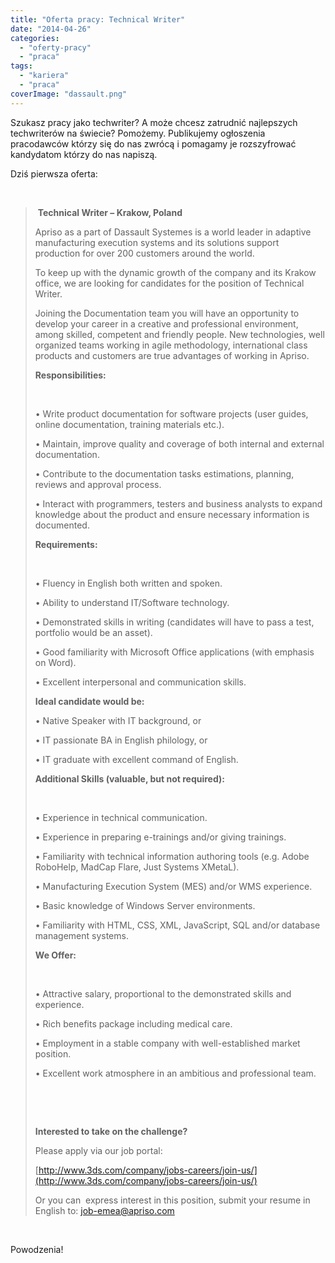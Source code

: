 ```yaml
---
title: "Oferta pracy: Technical Writer"
date: "2014-04-26"
categories: 
  - "oferty-pracy"
  - "praca"
tags: 
  - "kariera"
  - "praca"
coverImage: "dassault.png"
---
```


Szukasz pracy jako techwriter? A może chcesz zatrudnić najlepszych techwriterów na świecie? Pomożemy. Publikujemy ogłoszenia pracodawców którzy się do nas zwrócą i pomagamy je rozszyfrować kandydatom którzy do nas napiszą.

Dziś pierwsza oferta:

 

>  **Technical Writer – Krakow, Poland**
> 
> Apriso as a part of Dassault Systemes is a world leader in adaptive manufacturing execution systems and its solutions support production for over 200 customers around the world.
> 
> To keep up with the dynamic growth of the company and its Krakow office, we are looking for candidates for the position of Technical Writer.
> 
> Joining the Documentation team you will have an opportunity to develop your career in a creative and professional environment, among skilled, competent and friendly people. New technologies, well organized teams working in agile methodology, international class products and customers are true advantages of working in Apriso.
> 
> **Responsibilities:**
> 
>  
> 
> • Write product documentation for software projects (user guides, online documentation, training materials etc.).
> 
> • Maintain, improve quality and coverage of both internal and external documentation.
> 
> • Contribute to the documentation tasks estimations, planning, reviews and approval process.
> 
> • Interact with programmers, testers and business analysts to expand knowledge about the product and ensure necessary information is documented.
> 
> **Requirements:**
> 
>  
> 
> • Fluency in English both written and spoken.
> 
> • Ability to understand IT/Software technology.
> 
> • Demonstrated skills in writing (candidates will have to pass a test, portfolio would be an asset).
> 
> • Good familiarity with Microsoft Office applications (with emphasis on Word).
> 
> • Excellent interpersonal and communication skills.
> 
> **Ideal candidate would be:**
> 
> • Native Speaker with IT background, or
> 
> • IT passionate BA in English philology, or
> 
> • IT graduate with excellent command of English.
> 
> **Additional Skills (valuable, but not required):**
> 
>  
> 
> • Experience in technical communication.
> 
> • Experience in preparing e-trainings and/or giving trainings.
> 
> • Familiarity with technical information authoring tools (e.g. Adobe RoboHelp, MadCap Flare, Just Systems XMetaL).
> 
> • Manufacturing Execution System (MES) and/or WMS experience.
> 
> • Basic knowledge of Windows Server environments.
> 
> • Familiarity with HTML, CSS, XML, JavaScript, SQL and/or database management systems.
> 
> **We Offer:**
> 
>  
> 
> • Attractive salary, proportional to the demonstrated skills and experience.
> 
> • Rich benefits package including medical care.
> 
> • Employment in a stable company with well-established market position.
> 
> • Excellent work atmosphere in an ambitious and professional team.
> 
>  
> 
>  
> 
> **Interested to take on the challenge?**
> 
> Please apply via our job portal:
> 
> [http://www.3ds.com/company/jobs-careers/join-us/](http://www.3ds.com/company/jobs-careers/join-us/)
> 
> Or you can  express interest in this position, submit your resume in English to: [job-emea@apriso.com](mailto:job-emea@apriso.com)

 

Powodzenia!
